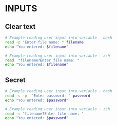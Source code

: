 # INPUTS

## Clear text

```bash
# Example reading user input into variable - bash 
read -p "Enter file name: " filename
echo "You entered: $filename"
```

```bash
# Example reading user input into variable - zsh
read  "filename?Enter file name: "
echo "You entered: $filename"
```

## Secret 

```bash
# Example reading user input into variable - bash 
read -s -p  "Enter password: " password
echo "You entered: $password"
```

```bash
# Example reading user input into variable - zsh
read -s "filename?Enter file name: "
echo "You entered: $password"
```
